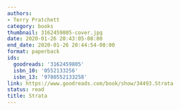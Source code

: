 ```yaml
---
authors:
- Terry Pratchett
category: books
thumbnail: 3162459805-cover.jpg
date: 2020-01-26 20:43:05-08:00
end_date: 2020-01-26 20:44:54-08:00
format: paperback
ids:
  goodreads: '3162459805'
  isbn_10: '0552133256'
  isbn_13: '9780552133258'
link: https://www.goodreads.com/book/show/34493.Strata
status: read
title: Strata
---
```

